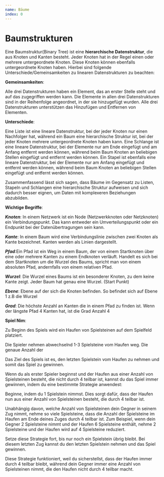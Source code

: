 ```yaml
---
name: Bäume
index: 0
---
```


# Baumstrukturen

Eine Baumstruktur(Binary Tree) ist eine **hierarchische Datenstruktur**, die aus Knoten und Kanten besteht. Jeder Knoten hat in der Regel einen oder mehrere untergeordnete Knoten. Diese Knoten können ebenfalls untergeordnete Knoten haben.
Hierbei sind folgende Unterschiede/Gemeinsamkeiten zu linearen Datenstrukturen zu beachten:

**Gemeinsamkeiten**:

Alle drei Datenstrukturen haben ein Element, das an erster Stelle steht und auf das zugegriffen werden kann.
Die Elemente in allen drei Datenstrukturen sind in der Reihenfolge angeordnet, in der sie hinzugefügt wurden.
Alle drei Datenstrukturen unterstützen das Hinzufügen und Entfernen von Elementen.

**Unterschiede**:

Eine Liste ist eine lineare Datenstruktur, bei der jeder Knoten nur einen Nachfolger hat, während ein Baum eine hierarchische Struktur ist, bei der jeder Knoten mehrere untergeordnete Knoten haben kann.
Eine Schlange ist eine lineare Datenstruktur, bei der Elemente nur am Ende eingefügt und am Anfang entfernt werden können, während beim Baum Knoten an beliebigen Stellen eingefügt und entfernt werden können.
Ein Stapel ist ebenfalls eine lineare Datenstruktur, bei der Elemente nur am Anfang eingefügt und entfernt werden können, während beim Baum Knoten an beliebigen Stellen eingefügt und entfernt werden können.

Zusammenfassend lässt sich sagen, dass Bäume im Gegensatz zu Listen, Stapeln und Schlangen eine hierarchische Struktur aufweisen und sich dadurch besser eignen, um Daten mit komplexeren Beziehungen abzubilden.

**Wichtige Begriffe**:

**_Knoten_**: In einem Netzwerk ist ein Node (Netzwerkknoten oder Netzknoten) ein Verbindungspunkt. Das kann entweder ein Umverteilungspunkt oder ein Endpunkt bei der Datenübertragungen sein kann.

**_Kante_**: In einem Baum wird eine Verbindungslinie zwischen zwei Knoten als Kante bezeichnet.
Kanten werden als Linien dargestellt.

**_Pfad_**:Ein Pfad ist ein Weg in einem Baum, der von einem Startknoten über eine oder mehrere Kanten zu einem Endknoten verläuft.
Handelt es sich bei dem Startknoten um die Wurzel des Baums, spricht man von einem absoluten Pfad, andernfalls von einem relativen Pfad.

**_Wurzel_**: Die Wurzel eines Baums ist ein besonderer Knoten, zu dem keine Kante zeigt. Jeder Baum hat genau eine Wurzel. (Start Punkt)

**_Ebene_**: Ebene auf der sich die Knoten befinden. So befindet sich auf Ebene 1 z.B die Wurzel

**_Grad_**: Die höchste Anzahl an Kanten die in einem Pfad zu finden ist. Wenn der längste Pfad 4 Kanten hat, ist die Grad Anzahl 4

**Spiel Nim**:

Zu Beginn des Spiels wird ein Haufen von Spielsteinen auf dem Spielfeld platziert.

Die Spieler nehmen abwechselnd 1-3 Spielsteine vom Haufen weg. Die genaue Anzahl der 

Das Ziel des Spiels ist es, den letzten Spielstein vom Haufen zu nehmen und somit das Spiel zu gewinnen.

Wenn du als erster Spieler beginnst und der Haufen aus einer Anzahl von Spielsteinen besteht, die nicht durch 4 teilbar ist, kannst du das Spiel immer gewinnen, indem du eine bestimmte Strategie anwendest:

Beginne, indem du 1 Spielstein nimmst. Dies sorgt dafür, dass der Haufen nun aus einer Anzahl von Spielsteinen besteht, die durch 4 teilbar ist.

Unabhängig davon, welche Anzahl von Spielsteinen dein Gegner in seinem Zug nimmt, nehme so viele Spielsteine, dass die Anzahl der Spielsteine im Haufen am Ende deines Zuges durch 4 teilbar ist. Zum Beispiel, wenn dein Gegner 2 Spielsteine nimmt und der Haufen 6 Spielsteine enthält, nehme 2 Spielsteine und der Haufen wird auf 4 Spielsteine reduziert.

Setze diese Strategie fort, bis nur noch ein Spielstein übrig bleibt. Bei diesem letzten Zug kannst du den letzten Spielstein nehmen und das Spiel gewinnen.

Diese Strategie funktioniert, weil du sicherstellst, dass der Haufen immer durch 4 teilbar bleibt, während dein Gegner immer eine Anzahl von Spielsteinen nimmt, die den Haufen nicht durch 4 teilbar macht.



